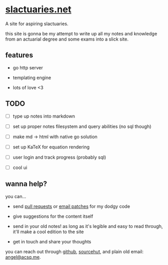 # [slactuaries.net](https://slactuaries.net)

A site for aspiring slactuaries.

this site is gonna be my attempt to write up all my notes and knowledge from
an actuarial degree and some exams into a slick site.

## features

* go http server

* templating engine

* lots of love <3

## TODO

- [ ] type up notes into markdown

- [ ] set up proper notes filesystem and query abilities (no sql though)

- [ ] make md -> html with native go solution

- [ ] set up KaTeX for equation rendering

- [ ] user login and track progress (probably sql)

- [ ] cool ui

## wanna help?

you can...

* send [pull requests](https://github.com/acsqdotme/slactuaries.net) or [email
  patches](https://sr.ht/~acsqdotme/slactuaries.net) for my dodgy code

* give suggestions for the content itself

* send in your old notes! as long as it's legible and easy to read through,
  it'll make a cool edition to the site

* get in touch and share your thoughts

you can reach out through
[github](https://github.com/acsqdotme/slactuaries.net),
[sourcehut](https://sr.ht/~acsqdotme/slactuaries.net), and plain old email:
[angel@acsq.me](mailto:angel@acsq.me).
